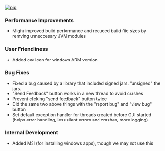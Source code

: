 [![pip](https://img.shields.io/badge/compatible%20pip%20version-0.14.0-00bbe2?logo=pypi&logoColor=f5c39e)](https://pypi.org/project/deephys/0.14.0)




### Performance Improvements
- Might improved build performance and reduced build file sizes by remving unneccesary JVM modules 


### User Friendliness
- Added exe icon for windows ARM version






### Bug Fixes
- Fixed a bug caused by a library that included signed jars. "unsigned" the jars.
- "Send Feedback" button works in a new thread to avoid crashes
- Prevent clicking "send feedback" button twice
- Did the same two above things with the "report bug" and "view bug" button
- Set default exception handler for threads created before GUI started (helps error handling, less silent errors and crashes, more logging)


### Internal Development
- Added MSI (for installing windows apps), though we may not use this






